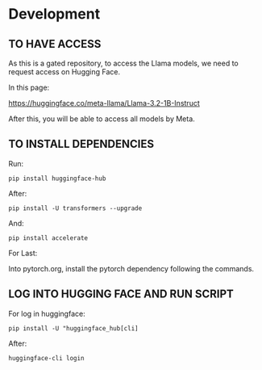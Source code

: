 # Development

## TO HAVE ACCESS

As this is a gated repository, to access the Llama models, we need to request access on Hugging Face.

In this page:

https://huggingface.co/meta-llama/Llama-3.2-1B-Instruct

After this, you will be able to access all models by Meta.

## TO INSTALL DEPENDENCIES

Run:

```
pip install huggingface-hub
```

After:

```
pip install -U transformers --upgrade
```

And:

```
pip install accelerate
``` 

For Last:

Into pytorch.org, install the pytorch dependency following the commands.

## LOG INTO HUGGING FACE AND RUN SCRIPT

For log in huggingface:

```
pip install -U "huggingface_hub[cli]
```

After:

```
huggingface-cli login
```

